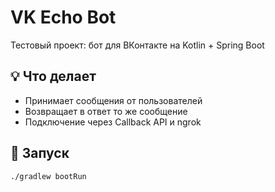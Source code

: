 # VK Echo Bot

Тестовый проект: бот для ВКонтакте на Kotlin + Spring Boot

## 💡 Что делает

- Принимает сообщения от пользователей
- Возвращает в ответ то же сообщение
- Подключение через Callback API и ngrok

## 🚀 Запуск

```bash
./gradlew bootRun
